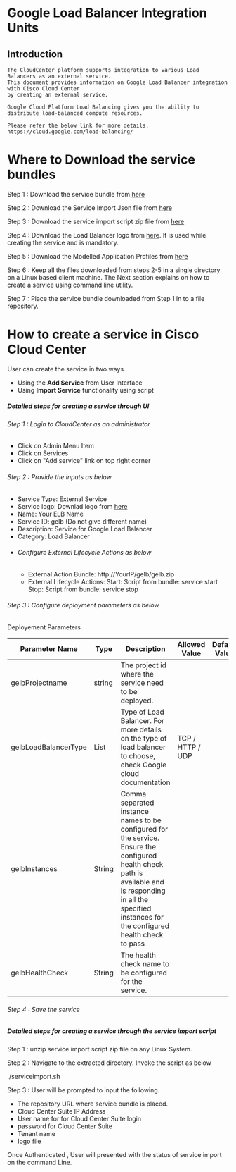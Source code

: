 # Google Load Balancer Integration Units
## Introduction
    The CloudCenter platform supports integration to various Load Balancers as an external service.
    This document provides information on Google Load Balancer integration with Cisco Cloud Center 
    by creating an external service.
    
    Google Cloud Platform Load Balancing gives you the ability to distribute load-balanced compute resources.
    
    Please refer the below link for more details.
    https://cloud.google.com/load-balancing/
	
# Where to Download the service bundles
   Step 1 : Download the service bundle from [here](https://github.com/datacenter/cloudcentersuite/blob/master/Content/Networking/loadbalancers/GoogleELB/WorkloadManager/bundle/gelb.zip)
   
   Step 2 : Download the Service Import Json file from [here](https://github.com/datacenter/cloudcentersuite/blob/master/Content/Networking/loadbalancers/GoogleELB/WorkloadManager/google.json)
   
   Step 3 : Download the service import script zip file from [here](https://github.com/datacenter/cloudcentersuite/blob/master/Content/scripts/serviceimport.zip)
   
   Step 4 : Download the Load Balancer logo from [here](https://github.com/datacenter/cloudcentersuite/blob/master/Content/Networking/loadbalancers/GoogleELB/WorkloadManager/GoogleLB.png). It is used while creating the service and is mandatory. 
   
   Step 5 : Download the Modelled Application Profiles from [here](https://github.com/datacenter/cloudcentersuite/blob/master/Content/Networking/loadbalancers/GoogleELB/WorkloadManager/gelb_app_profile.zip)
   
   Step 6 : Keep all the files downloaded from steps 2-5 in a single directory on a Linux based client machine. The Next section explains on how to create a service using command line utility.
   
   Step 7 : Place the service bundle downloaded from Step 1 in to a file repository.

# How to create a service in Cisco Cloud Center
   User can create the service in two ways.
   - Using the **Add Service** from User Interface 
   - Using **Import Service** functionality using script  
 ##### Detailed steps for creating a service through UI
###### Step 1 : Login to CloudCenter as an administrator 
- Click on Admin Menu Item 
- Click on Services 
- Click on "Add service" link on top right corner
###### Step 2 : Provide the inputs as below
- Service Type: External Service
- Service logo: Downlad logo from [here](https://github.com/datacenter/cloudcentersuite/blob/master/Content/Networking/loadbalancers/GoogleELB/WorkloadManager/GoogleLB.png)
- Name: Your ELB Name  
- Service ID: gelb (Do not give different name)
- Description: Service for Google Load Balancer
- Category: Load Balancer
- ###### Configure External Lifecycle Actions as below
    - External Action Bundle:  http://YourIP/gelb/gelb.zip
    - External Lifecycle Actions:
        Start:
            Script from bundle: service start
        Stop:
            Script from bundle: service stop
###### Step 3 : Configure deployment parameters as below

Deployement Parameters

| Parameter Name	| Type	 | Description | Allowed Value |Default Value |
| ------ | ------ | ------ |------ | ------ |
| gelbProjectname | string | The project id where the service need to be deployed.| <samplename> |  |
| gelbLoadBalancerType |	List |	Type of Load Balancer. For more details on the type of load balancer to choose, check Google cloud documentation | TCP / HTTP / UDP | 
|gelbInstances | String | Comma separated instance names to be configured for the service. Ensure the configured health check path is  available and is responding in all the specified instances for the configured health check to pass
| gelbHealthCheck |	String |	The health check name to be configured for the service. | 


###### Step 4 : Save the service

##### Detailed steps for creating a service through the service import script

Step 1 : unzip  service import script zip file on any Linux System.

Step 2 : Navigate to the extracted directory. Invoke the script as below 

./serviceimport.sh

Step 3 : User will be prompted to input the following.

- The repository URL where service bundle is placed.
- Cloud Center Suite IP Address
- User name for for Cloud Center Suite login 
- password for Cloud Center Suite
- Tenant name
- logo file

Once Authenticated , User will presented with the status of service import on the command Line.   
